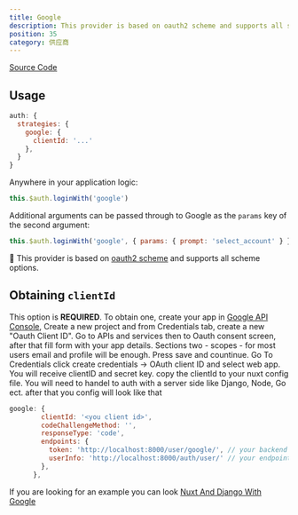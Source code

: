 ```yaml
---
title: Google
description: This provider is based on oauth2 scheme and supports all scheme options
position: 35
category: 供应商
---
```


[Source Code](https://github.com/nuxt-community/auth-module/blob/dev/src/providers/google.ts)

## Usage

```js
auth: {
  strategies: {
    google: {
      clientId: '...'
    },
  }
}
```

Anywhere in your application logic:

```js
this.$auth.loginWith('google')
```

Additional arguments can be passed through to Google as the `params` key of the second argument:

```js
this.$auth.loginWith('google', { params: { prompt: 'select_account' } })
```

💁 This provider is based on [oauth2 scheme](../schemes/oauth2) and supports all scheme options.

## Obtaining `clientId`

This option is **REQUIRED**. To obtain one, create your app in [Google API Console](https://console.developers.google.com), Create a new project and from Credentials tab, create a new "Oauth Client ID".
Go to APIs and services then to Oauth consent screen, after that fill form with your app details.
Sections two - scopes - for most users email and profile will be enough.
Press save and countinue.
Go To Credentials click create credentials -> OAuth client ID and select web app.
You will receive clientID and secret key. copy the clientId to your nuxt config file.
You will need to handel to auth with a server side like Django, Node, Go ect.
after that you config will look like that

```js
google: {
        clientId: '<you client id>',
        codeChallengeMethod: '',
        responseType: 'code',
        endpoints: {
          token: 'http://localhost:8000/user/google/', // your backend url to resolve your auth with google and give you the token back
          userInfo: 'http://localhost:8000/auth/user/' // your endpoint to get the user info after you received the token
        },
      },
```

If you are looking for an example you can look [Nuxt And Django With Google](https://medium.com/swlh/how-to-build-google-social-login-in-django-rest-framework-and-nuxt-auth-and-refresh-its-jwt-token-752601d7a6f3)
